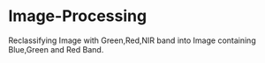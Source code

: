 # Image-Processing
Reclassifying Image with Green,Red,NIR band into Image containing Blue,Green and Red Band.
